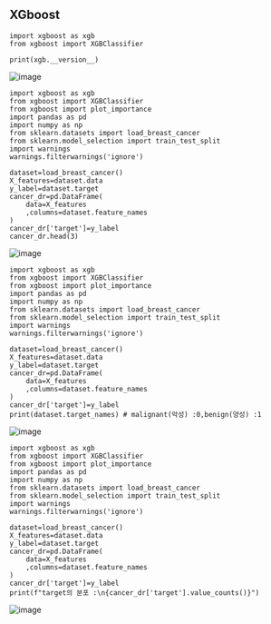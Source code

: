 ## XGboost

```
import xgboost as xgb
from xgboost import XGBClassifier

print(xgb.__version__)
```
![image](https://github.com/user-attachments/assets/64e15a03-ad4d-4735-8d71-f1a33fb5ca1c)

```
import xgboost as xgb
from xgboost import XGBClassifier
from xgboost import plot_importance
import pandas as pd
import numpy as np
from sklearn.datasets import load_breast_cancer
from sklearn.model_selection import train_test_split
import warnings
warnings.filterwarnings('ignore')

dataset=load_breast_cancer()
X_features=dataset.data
y_label=dataset.target
cancer_dr=pd.DataFrame(
    data=X_features
    ,columns=dataset.feature_names
)
cancer_dr['target']=y_label
cancer_dr.head(3)
```
![image](https://github.com/user-attachments/assets/f21e1815-807a-4655-a58e-dfd7af66750b)

```
import xgboost as xgb
from xgboost import XGBClassifier
from xgboost import plot_importance
import pandas as pd
import numpy as np
from sklearn.datasets import load_breast_cancer
from sklearn.model_selection import train_test_split
import warnings
warnings.filterwarnings('ignore')

dataset=load_breast_cancer()
X_features=dataset.data
y_label=dataset.target
cancer_dr=pd.DataFrame(
    data=X_features
    ,columns=dataset.feature_names
)
cancer_dr['target']=y_label
print(dataset.target_names) # malignant(악성) :0,benign(양성) :1
```
![image](https://github.com/user-attachments/assets/0284842c-cecb-4b25-8267-9722fe044ef6)

```
import xgboost as xgb
from xgboost import XGBClassifier
from xgboost import plot_importance
import pandas as pd
import numpy as np
from sklearn.datasets import load_breast_cancer
from sklearn.model_selection import train_test_split
import warnings
warnings.filterwarnings('ignore')

dataset=load_breast_cancer()
X_features=dataset.data
y_label=dataset.target
cancer_dr=pd.DataFrame(
    data=X_features
    ,columns=dataset.feature_names
)
cancer_dr['target']=y_label
print(f"target의 분포 :\n{cancer_dr['target'].value_counts()}")
```
![image](https://github.com/user-attachments/assets/27b1320a-79d8-4203-85ff-00e31d32b978)
